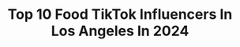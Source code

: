 ---
title: Top 10 Food TikTok Influencers In Los Angeles In 2024
description: >-
  Find top food TikTok influencers in Los Angeles in 2024. Most popular hashtags: #losangeles #food #fyp #foodie.
platform: TikTok
hits: 124
text_top: Discover the most popular TikTok accounts on inBeat.
text_bottom: Our database has 124 TikTok influencers like this in Los Angeles, United States for you to contact.
profiles:
  - username: "travelbud"
    fullname: >-
      TravelBud
    bio: >-
      Living one frame at a time 🌏🎥
    location: "United States"
    followers: 25900
    engagement: 886
    commentsToLikes: 0.010268
    id: ck982li32gkln0j78ubf116eg
    verified: true
    hashtags: "#travel, #travelbucketlist, #food, #losangeles"
  - username: "misstiffanyma"
    fullname: >-
      Tiffany Ma
    bio: >-
      Just another YouTuber 🎈follow me on IG & YT @misstiffanyma
    location: "United States"
    followers: 117400
    engagement: 1247
    commentsToLikes: 0.012530
    id: ck80og53whpck0j788ncrdmy8
    verified: true
    hashtags: "#fyp, #photoshoot, #makeup, #food"
  - username: "tucktuck713"
    fullname: >-
      Tucker
    bio: >-
      Your favorite gay art director. 🎨 📍Los Angeles, CA Let’s book a photo shoot📸
    location: "United States"
    followers: 18400
    engagement: 1245
    commentsToLikes: 0.053907
    id: ckb0y7by8n4d30j233dmdk070
    verified: false
    hashtags: "#witchtok, #diy, #howto, #art"
  - username: "iamalliex"
    fullname: >-
      Allie X
    bio: >-
      60 % legs 40 % forehead
    location: "United States"
    followers: 11200
    engagement: 1023
    commentsToLikes: 0.029011
    id: ckbb9kgqvymaa0j23ixqhw64l
    verified: true
    hashtags: "#athome, #alliex, #boredathome, #bapegod"
  - username: "tita.tabbie"
    fullname: >-
      🏳️‍🌈tabathuuuuug🏳️‍🌈
    bio: >-
      O ‘ A H U , H A W A I ‘ I☀️🌴🌺 LA📍
    location: "United States"
    followers: 41700
    engagement: 1203
    commentsToLikes: 0.030555
    id: ckav4zoeobgge0j235ofgaa3a
    verified: false
    hashtags: "#mystyle, #lgbt, #liftandsnatchbrow, #lesbiantiktok"
  - username: "denisanach"
    fullname: >-
      Denisa Nachtigall
    bio: >-
      IG & YouTube @denisanachtigall I will shere my favorite workouts
    location: "United States"
    followers: 70600
    engagement: 453
    commentsToLikes: 0.012551
    id: ck8vuqyefjorj0j7840izmzju
    verified: false
    hashtags: "#workoutroutine, #personaltrainer, #workout, #absexercices"
  - username: "fulton_boggs"
    fullname: >-
      Fulton Boggs
    bio: >-
      My sculptures are for everyone that loves food Marshmallow next Los Angeles
    location: "United States"
    followers: 160200
    engagement: 840
    commentsToLikes: 0.021846
    id: ckbqrrpu4coyf0j23zetzsvjm
    verified: false
    hashtags: ""
  - username: "dorietheexplory"
    fullname: >-
      Dorie Colangelo
    bio: >-
      Food Stylist in Los Angeles- I make food look fancy
    location: "United States"
    followers: 13500
    engagement: 541
    commentsToLikes: 0.042862
    id: ckb9c82afysxg0j23xda8mnvd
    verified: false
    hashtags: "#lockdown, #foodstyling, #chocolate, #hersheys"
  - username: "sandraxcarolina"
    fullname: >-
      Sandra Carolina
    bio: >-
      Los Angeles food, fun & fits
    location: "United States"
    followers: 116600
    engagement: 997
    commentsToLikes: 0.010661
    id: ckbex39yxh16k0j23hhe2fn7u
    verified: false
    hashtags: "#fyp, #sheingals, #shein, #familyrecipe"
  - username: "sugardreamsdelights"
    fullname: >-
      Esbeidy 💗
    bio: >-
      Ig @sugardreamsdelights ✨ @esbeidyp_ 💗
    location: "United States"
    followers: 19900
    engagement: 1090
    commentsToLikes: 0.038622
    id: ckcoswihy85lo0j23foiwiy0w
    verified: false
    hashtags: "#smallbusiness, #baby, #berries, #parati"
---